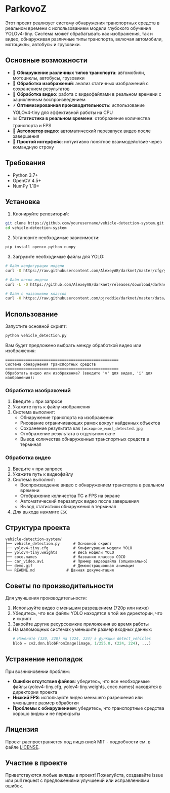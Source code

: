 # ParkovoZ

Этот проект реализует систему обнаружения транспортных средств в реальном времени с использованием модели глубокого обучения YOLOv4-tiny. Система может обрабатывать как изображения, так и видео, обнаруживая различные типы транспорта, включая автомобили, мотоциклы, автобусы и грузовики.

## Основные возможности

- 🚗 **Обнаружение различных типов транспорта**: автомобили, мотоциклы, автобусы, грузовики
- 📸 **Обработка изображений**: анализ статичных изображений с сохранением результатов
- 🎥 **Обработка видео**: работа с видеофайлами в реальном времени с зацикленным воспроизведением
- ⚡ **Оптимизированная производительность**: использование YOLOv4-tiny для эффективной работы на CPU
- 📊 **Статистика в реальном времени**: отображение количества транспорта и FPS
- 🔁 **Автоповтор видео**: автоматический перезапуск видео после завершения
- 📁 **Простой интерфейс**: интуитивно понятное взаимодействие через командную строку

## Требования

- Python 3.7+
- OpenCV 4.5+
- NumPy 1.19+

## Установка

1. Клонируйте репозиторий:
```bash
git clone https://github.com/yourusername/vehicle-detection-system.git
cd vehicle-detection-system
```

2. Установите необходимые зависимости:
```bash
pip install opencv-python numpy
```

3. Загрузите необходимые файлы для YOLO:
```bash
# Файл конфигурации модели
curl -O https://raw.githubusercontent.com/AlexeyAB/darknet/master/cfg/yolov4-tiny.cfg

# Файл весов модели
curl -L -O https://github.com/AlexeyAB/darknet/releases/download/darknet_yolo_v4_pre/yolov4-tiny.weights

# Файл с названиями классов
curl -O https://raw.githubusercontent.com/pjreddie/darknet/master/data/coco.names
```

## Использование

Запустите основной скрипт:
```bash
python vehicle_detection.py
```

Вам будет предложено выбрать между обработкой видео или изображения:

```
==================================================
Система обнаружения транспортных средств
==================================================
Обработать видео или изображение? (введите 'v' для видео, 'i' для изображения): 
```

### Обработка изображений
1. Введите `i` при запросе
2. Укажите путь к файлу изображения
3. Система выполнит:
   - Обнаружение транспорта на изображении
   - Рисование ограничивающих рамок вокруг найденных объектов
   - Сохранение результата как `[исходное_имя]_detected.jpg`
   - Отображение результата в отдельном окне
   - Вывод количества обнаруженных транспортных средств в терминал

### Обработка видео
1. Введите `v` при запросе
2. Укажите путь к видеофайлу
3. Система выполнит:
   - Воспроизведение видео с обнаружением транспорта в реальном времени
   - Отображение количества ТС и FPS на экране
   - Автоматический перезапуск видео после завершения
   - Вывод статистики обнаружения в терминал
4. Для выхода нажмите `ESC`

## Структура проекта

```
vehicle-detection-system/
├── vehicle_detection.py      # Основной скрипт
├── yolov4-tiny.cfg           # Конфигурация модели YOLO
├── yolov4-tiny.weights       # Веса модели YOLO
├── coco.names                # Названия классов COCO
├── car_video.avi             # Пример видеофайла (опционально)
├── demo.gif                  # Демонстрационная анимация
└── README.md              # Данная документация
```

## Советы по производительности

Для улучшения производительности:
1. Используйте видео с меньшим разрешением (720p или ниже)
2. Убедитесь, что все файлы YOLO находятся в той же директории, что и скрипт
3. Закройте другие ресурсоемкие приложения во время работы
4. На маломощных системах уменьшите размер входных данных:
   ```python
   # Измените (320, 320) на (224, 224) в функции detect_vehicles
   blob = cv2.dnn.blobFromImage(image, 1/255.0, (224, 224), ...)
   ```

## Устранение неполадок

При возникновении проблем:
- **Ошибки отсутствия файлов**: убедитесь, что все необходимые файлы (yolov4-tiny.cfg, yolov4-tiny.weights, coco.names) находятся в директории проекта
- **Низкий FPS**: используйте видео меньшего разрешения или уменьшите размер обработки
- **Проблемы с обнаружением**: убедитесь, что транспортные средства хорошо видны и не перекрыты

## Лицензия

Проект распространяется под лицензией MIT - подробности см. в файле [LICENSE](LICENSE).

## Участие в проекте

Приветствуются любые вклады в проект! Пожалуйста, создавайте issue или pull request с предложениями улучшений или исправлениями ошибок.
